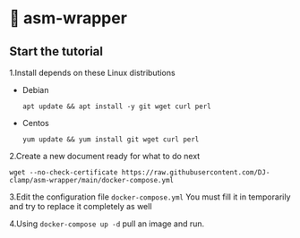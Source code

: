 ﻿# 🚢 asm-wrapper

## Start the tutorial

1.Install depends on these Linux distributions

- Debian

  `apt update && apt install -y git wget curl perl`

- Centos

  `yum update && yum install git wget curl perl`

2.Create a new document ready for what to do next

  `wget --no-check-certificate https://raw.githubusercontent.com/DJ-clamp/asm-wrapper/main/docker-compose.yml`

3.Edit the configuration file `docker-compose.yml` You must fill it in temporarily and try to replace it completely as well

4.Using `docker-compose up -d` pull an image and run.
